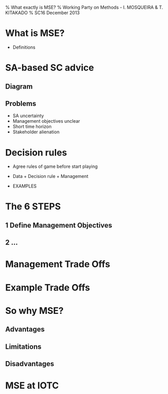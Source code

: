 % What exactly is MSE?
% Working Party on Methods - I. MOSQUEIRA & T. KITAKADO
% SC16 December 2013

# What is MSE?

- Definitions

# SA-based SC advice

## Diagram
## Problems

- SA uncertainty
- Management objectives unclear
- Short time horizon
- Stakeholder alienation

# Decision rules

- Agree rules of game before start playing

- Data + Decision rule + Management

- EXAMPLES

# The 6 STEPS

## 1 Define Management Objectives

## 2 ...

# Management Trade Offs

# Example Trade Offs

# So why MSE?

## Advantages

## Limitations

## Disadvantages

# MSE at IOTC
